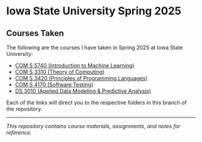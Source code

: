 # Iowa State University Spring 2025

## Courses Taken

The following are the courses I have taken in Spring 2025 at Iowa State University:

- [COM S 5740 (Introduction to Machine Learning)](https://github.com/msspranavasai/ISU/tree/Spring-2025/COM%20S%205740)
- [COM S 3310 (Theory of Computing)](https://github.com/msspranavasai/ISU/tree/Spring-2025/COM%20S%203310)
- [COM S 3420 (Principles of Programming Languages)]()
- [COM S 4170 (Software Testing)]()
- [DS 3010 (Applied Data Modeling & Predictive Analysis)](https://github.com/msspranavasai/ISU/tree/Spring-2025/DS%203010)

Each of the links will direct you to the respective folders in this branch of the repository.

---
_This repository contains course materials, assignments, and notes for reference._
